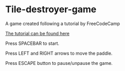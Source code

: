 # Tile-destroyer-game
A game created following a tutorial by FreeCodeCamp

[The tutorial can be found here](https://www.youtube.com/watch?v=3EMxBkqC4z0])

Press SPACEBAR to start.

Press LEFT and RIGHT arrows to move the paddle.

Press ESCAPE button to pause/unpause the game. 
